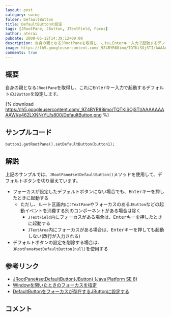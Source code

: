 ```yaml
---
layout: post
category: swing
folder: DefaultButton
title: DefaultButtonの設定
tags: [JRootPane, JButton, JTextField, Focus]
author: aterai
pubdate: 2008-05-12T14:39:12+09:00
description: 自身の親となるJRootPaneを取得し、これにEnterキー入力で起動するデフォルトのJButtonを設定します。
image: https://lh5.googleusercontent.com/_9Z4BYR88imo/TQTKiSOjSTI/AAAAAAAAAWI/e462LXNNrYU/s800/DefaultButton.png
comments: true
---
```

## 概要
自身の親となる`JRootPane`を取得し、これに<kbd>Enter</kbd>キー入力で起動するデフォルトの`JButton`を設定します。

{% download https://lh5.googleusercontent.com/_9Z4BYR88imo/TQTKiSOjSTI/AAAAAAAAAWI/e462LXNNrYU/s800/DefaultButton.png %}

## サンプルコード
<pre class="prettyprint"><code>button1.getRootPane().setDefaultButton(button1);
</code></pre>

## 解説
上記のサンプルでは、`JRootPane#setDefaultButton()`メソッドを使用して、デフォルトボタンを切り替えています。

- フォーカスが設定したデフォルトボタンにない場合でも、<kbd>Enter</kbd>キーを押したときに起動する
    - ただし、ルート区画内に`JTextPane`やフォーカスのある`JButton`などの起動イベントを消費する別のコンポーネントがある場合は除く
        - `JTextField`内にフォーカスがある場合は、<kbd>Enter</kbd>キーを押したときに起動する
        - `JTextArea`内にフォーカスがある場合は、<kbd>Enter</kbd>キーを押しても起動しない(改行が入力される)
- デフォルトボタンの設定を削除する場合は、`JRootPane#setDefaultButton(null)`を使用する

<!-- dummy comment line for breaking list -->

## 参考リンク
- [JRootPane#setDefaultButton(JButton) (Java Platform SE 8)](https://docs.oracle.com/javase/jp/8/docs/api/javax/swing/JRootPane.html#setDefaultButton-javax.swing.JButton-)
- [Windowを開いたときのフォーカスを指定](https://ateraimemo.com/Swing/DefaultFocus.html)
- [DefaultButtonをフォーカスが存在するJButtonに設定する](https://ateraimemo.com/Swing/DefaultButtonFollowsFocus.html)

<!-- dummy comment line for breaking list -->

## コメント

